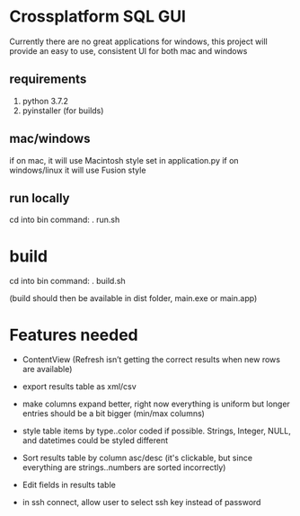 # Crossplatform SQL GUI

Currently there are no great applications for windows, this project
will provide an easy to use, consistent UI for both mac and windows


## requirements
1. python 3.7.2
2. pyinstaller (for builds)


## mac/windows
if on mac, it will use Macintosh style set in application.py
if on windows/linux it will use Fusion style


## run locally
cd into bin
command: . run.sh


# build
cd into bin
command: . build.sh

(build should then be available in dist folder, main.exe or main.app)


# Features needed

* ContentView (Refresh isn’t getting the correct results when new rows are available)

* export results table as xml/csv

* make columns expand better, right now everything is uniform but longer entries should be a bit bigger (min/max columns)

* style table items by type..color coded if possible. Strings, Integer, NULL, and datetimes could be styled different

* Sort results table by column asc/desc (it's clickable, but since everything are strings..numbers are sorted incorrectly)

* Edit fields in results table

* in ssh connect, allow user to select ssh key instead of password
